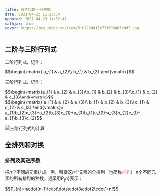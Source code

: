 ```yaml
---
title: 线性代数——行列式
date: 2021-04-23 11:26:54
updated: 2021-04-23 14:52:41
mathjax: true
cover: https://img.imgdb.cn/item/5fc129d415e771908483c0d5.jpg
---
```


## 二阶与三阶行列式

二阶行列式，记作：

<div>
$$\begin{vmatrix}
  a_{1} & a_{2}\\
  b_{1} & b_{2}
\end{vmatrix}$$
</div>


三阶行列式，记作：

<div>
$$\begin{vmatrix}a_{1} & a_{2} & a_{3}\\b_{1} & b_{2} & b_{3}\\c_{1} & c_{2} & c_{3}\end{vmatrix}$$
</div>

<div>
$$\begin{vmatrix}
 a_{1} & a_{2} & a_{3}\\
 b_{1} & b_{2} & b_{3}\\
 c_{1} & c_{2} & c_{3}
\end{vmatrix}= a_{1}b_{2}c_{3}+a_{2}b_{3}c_{1}+a_{3}b_{1}c_{2}-a_{3}b_{2}c_{1}-a_{1}b_{3}c_{2}$$
</div>

![三阶行列式的计算](https://halo-blog-img.oss-cn-hangzhou.aliyuncs.com/%E7%BA%BF%E6%80%A7%E4%BB%A3%E6%95%B0/%E4%B8%89%E9%98%B6%E8%A1%8C%E5%88%97%E5%BC%8F%E7%9A%84%E8%AE%A1%E7%AE%97.png)

## 全排列和对换

### 排列及其逆序数

把$n$个不同的元素排成一列，叫做这$n$个元素的全排列（也简称<font color="#ea66a6">排列</font>）
$n$个不同元素的所有排列的种数，通常用$P_\{n\}$表示：

<span>
$$P_{n}=n\cdot(n-1)\cdot\dots\cdot3\cdot2\cdot1=n!$$
</span>
